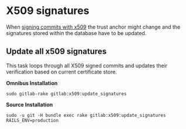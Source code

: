 # X509 signatures

When [signing commits with x509](../user/project/repository/x509_signed_commits/index.md)
the trust anchor might change and the signatures stored within the database have
to be updated.

## Update all x509 signatures

This task loops through all X509 signed commits and updates their verification
based on current certificate store.

**Omnibus Installation**

```shell
sudo gitlab-rake gitlab:x509:update_signatures
```

**Source Installation**

```shell
sudo -u git -H bundle exec rake gitlab:x509:update_signatures RAILS_ENV=production
```
